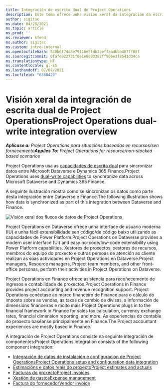 ```yaml
---
title: Integración de escrita dual de Project Operations
description: Este tema ofrece unha visión xeral da integración da escrita dual de Project Operations.
author: sigitac
ms.date: 04/28/2021
ms.topic: article
ms.prod: ''
ms.reviewer: kfend
ms.author: sigitac
ms.custom: intro-internal
ms.openlocfilehash: 540b6f74d8e79116e5fdb2ceffaa4bbb487ff08f
ms.sourcegitcommit: 0fafe022731f0e1e8693382ff906e3f8541d34ca
ms.translationtype: HT
ms.contentlocale: gl-ES
ms.lasthandoff: 07/07/2021
ms.locfileid: "6368429"
---
```

# <a name="project-operations-dual-write-integration-overview"></a><span data-ttu-id="fec19-103">Visión xeral da integración de escrita dual de Project Operations</span><span class="sxs-lookup"><span data-stu-id="fec19-103">Project Operations dual-write integration overview</span></span>

<span data-ttu-id="fec19-104">_**Aplícase a:** Project Operations para situacións baseadas en recursos/sen fornecemento_</span><span class="sxs-lookup"><span data-stu-id="fec19-104">_**Applies To:** Project Operations for resource/non-stocked based scenarios_</span></span>

<span data-ttu-id="fec19-105">Project Operations usa as [capacidades de escrita dual](/dynamics365/fin-ops-core/dev-itpro/data-entities/dual-write/dual-write-home-page) para sincronizar datos entre Microsoft Dataverse e Dynamics 365 Finance.</span><span class="sxs-lookup"><span data-stu-id="fec19-105">Project Operations uses [dual-write capabilities](/dynamics365/fin-ops-core/dev-itpro/data-entities/dual-write/dual-write-home-page) to synchronize data across Microsoft Dataverse and Dynamics 365 Finance.</span></span>

<span data-ttu-id="fec19-106">A seguinte ilustración mostra como se sincronizan os datos como parte desta integración entre Dataverse e Finance.</span><span class="sxs-lookup"><span data-stu-id="fec19-106">The following illustration shows how data is synchronized as part of this integration between Dataverse and Finance.</span></span>

![Visión xeral dos fluxos de datos de Project Operations](./media/ProjectOperationsFlows.jpg)

<span data-ttu-id="fec19-108">Project Operations en Dataverse ofrece unha interface de usuario moderna (IU) e unha fácil extensibilidade sen código/de código baixo utilizando as capacidades de Power Platform.</span><span class="sxs-lookup"><span data-stu-id="fec19-108">Project Operations on Dataverse provides a modern user interface (UI) and easy no-code/low-code extensibility using Power Platform capabilities.</span></span> <span data-ttu-id="fec19-109">Xestores de proxectos, xestores de recursos, membros do equipo do proxecto e outras persoas de atención ao cliente realizan as súas actividades en Project Operations en Dataverse.</span><span class="sxs-lookup"><span data-stu-id="fec19-109">Project managers, Resource managers, Project team members, and other front-office personas, perform their activities in Project Operations on Dataverse.</span></span>

<span data-ttu-id="fec19-110">Project Operations en Finance ofrece asistencia para recoñecemento de ingresos e contabilidade de proxectos.</span><span class="sxs-lookup"><span data-stu-id="fec19-110">Project Operations in Finance provides project accounting and revenue recognition support.</span></span> <span data-ttu-id="fec19-111">Project Operations conéctase ao marco financeiro de Finance para o cálculo do imposto sobre as vendas, as taxas de cambio de divisas, a información de dimensións financeiras e moito máis.</span><span class="sxs-lookup"><span data-stu-id="fec19-111">Project Operations plugs in to the financial framework in Finance for sales tax calculation, currency exchange rates, financial dimension reporting, and more.</span></span> <span data-ttu-id="fec19-112">As experiencias do contable do proxecto baséanse principalmente en Finance.</span><span class="sxs-lookup"><span data-stu-id="fec19-112">The Project accountant experiences are mostly based in Finance.</span></span>

<span data-ttu-id="fec19-113">A integración de Project Operations consiste na seguinte integración de compoñentes:</span><span class="sxs-lookup"><span data-stu-id="fec19-113">Project Operations integration consists of the following component integration:</span></span>


- [<span data-ttu-id="fec19-114">Integración de datos de instalación e configuración de Project Operations</span><span class="sxs-lookup"><span data-stu-id="fec19-114">Project Operations setup and configuration data integration</span></span>](resource-dual-write-setup-integration.md) 
- [<span data-ttu-id="fec19-115">Estimacións e datos reais do proxecto</span><span class="sxs-lookup"><span data-stu-id="fec19-115">Project estimates and actuals</span></span>](resource-dual-write-estimates-actuals.md)
- [<span data-ttu-id="fec19-116">Facturas do proxecto</span><span class="sxs-lookup"><span data-stu-id="fec19-116">Project invoices</span></span>](resource-dual-write-project-invoice.md)
- [<span data-ttu-id="fec19-117">Xestión de gastos</span><span class="sxs-lookup"><span data-stu-id="fec19-117">Expense management</span></span>](resource-dual-write-expense.md)
- [<span data-ttu-id="fec19-118">Factura do fornecedor</span><span class="sxs-lookup"><span data-stu-id="fec19-118">Vendor invoice</span></span>](resource-dual-write-vendor-invoice.md)

